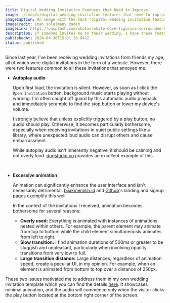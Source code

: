 ```yaml
---
title: Digital Wedding Invitation Features that Need to Improve
image: ./images/digital-wedding-invitation-features-that-need-to-improve.webp
imageCaption: An image with the text "digital wedding invitation features that need to improve"
imageCredit: Iman soleimany zadeh
imageLink: https://unsplash.com/photos/white-dove-figurine-surrounded-by-string-lights-on-table-2mxwz9uFqcY
description: If someone invites me to their wedding, I hope these features are improved in the invitation.
publishedAt: 2024-04-30T15:01:20.942Z
status: published
---
```


Since last year, I've been receiving wedding invitations from friends my age, all of which were digital invitations in the form of a website. However, there were two features common to all these invitations that annoyed me.

- <strong>Autoplay audio</strong>

  Upon first load, the invitation is silent. However, as soon as I click the `Open Invitation` button, background music starts playing without warning. I'm often caught off guard by this automatic audio playback and immediately scramble to find the stop button or lower my device's volume.

  I strongly believe that unless explicitly triggered by a play button, no audio should play. Otherwise, it becomes particularly bothersome, especially when receiving invitations in quiet public settings like a library, where unexpected loud audio can disrupt others and cause embarrassment.

  While autoplay audio isn't inherently negative, it should be calming and not overly loud. [dogstudio.co](https://dogstudio.co/) provides an excellent example of this.

  <br class="hidden" />

- <strong>Excessive animation</strong>

  Animation can significantly enhance the user interface and isn't necessarily detrimental. [bijakmemilih.id](https://www.bijakmemilih.id/) and [Github](https://github.com/)'s landing and signup pages exemplify this well.

  In the context of the invitations I received, animation becomes bothersome for several reasons:

  - <strong>Overly used:</strong> Everything is animated with instances of animations nested within others. For example, the parent element may animate from top to bottom while the child element simultaneously animates from left to right.
  - <strong>Slow transition:</strong> I find animation durations of 500ms or greater to be sluggish and unpleasant, particularly when involving opacity transitions from very low to full.
  - <strong>Large transition distance:</strong> Large distances, regardless of animation speed, create a peculiar UI, in my opinion. For example, when an element is animated from bottom to top over a distance of 250px.

These two issues motivated me to address them in my own wedding invitation template which you can find the details [here](/project/folklore-invitation). It showcases minimal animation, and the audio will commence only when the visitor clicks the play button located at the bottom right corner of the screen.
